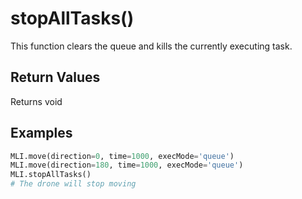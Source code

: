 # stopAllTasks()

This function clears the queue and kills the currently executing task.

## Return Values

Returns void

## Examples

```py
MLI.move(direction=0, time=1000, execMode='queue')
MLI.move(direction=180, time=1000, execMode='queue')
MLI.stopAllTasks()
# The drone will stop moving
```
